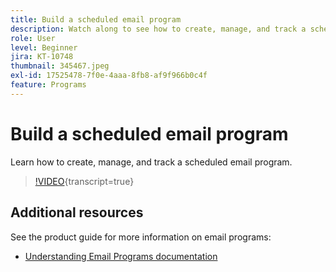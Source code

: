 ```yaml
---
title: Build a scheduled email program
description: Watch along to see how to create, manage, and track a scheduled email program.
role: User
level: Beginner
jira: KT-10748
thumbnail: 345467.jpeg
exl-id: 17525478-7f0e-4aaa-8fb8-af9f966b0c4f
feature: Programs
---
```

# Build a scheduled email program

Learn how to create, manage, and track a scheduled email program.

>[!VIDEO](https://video.tv.adobe.com/v/345467/?quality=12&learn=on){transcript=true}

## Additional resources

See the product guide for more information on email programs: 

* [Understanding Email Programs documentation](https://experienceleague.adobe.com/docs/marketo/using/product-docs/email-marketing/email-programs/creating-an-email-program/understanding-email-programs.html?lang=en)
